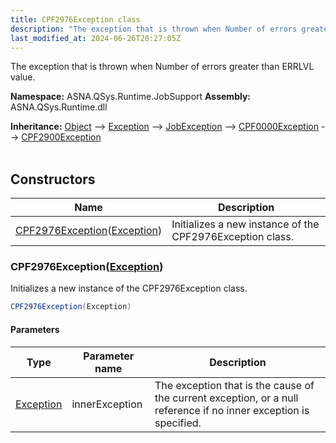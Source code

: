 ```yaml
---
title: CPF2976Exception class
description: "The exception that is thrown when Number of errors greater than ERRLVL value. "
last_modified_at: 2024-06-26T20:27:05Z
---
```


The exception that is thrown when Number of errors greater than ERRLVL value.

**Namespace:** ASNA.QSys.Runtime.JobSupport
**Assembly:** ASNA.QSys.Runtime.dll

**Inheritance:** [Object](https://docs.microsoft.com/en-us/dotnet/api/system.object) --> [Exception](https://docs.microsoft.com/en-us/dotnet/api/system.exception) --> [JobException](/reference/runtime/qsys-runtime-job-support/job-exception.html) --> [CPF0000Exception](/reference/runtime/qsys-runtime-job-support/cpf-exceptions/cpf0000-exception.html) --> [CPF2900Exception](/reference/runtime/qsys-runtime-job-support/cpf-exceptions/cpf2900-exception.html)
<br>
<br>

## Constructors

| Name | Description |
| --- | --- |
| [CPF2976Exception](#cpf2976exceptionexception)([Exception](https://docs.microsoft.com/en-us/dotnet/api/system.exception)) | Initializes a new instance of the CPF2976Exception class.

### CPF2976Exception([Exception](https://docs.microsoft.com/en-us/dotnet/api/system.exception))

Initializes a new instance of the CPF2976Exception class.

```cs
CPF2976Exception(Exception)
```

#### Parameters

| Type | Parameter name | Description
| --- | --- | ---
| [Exception](https://docs.microsoft.com/en-us/dotnet/api/system.exception) | innerException | The exception that is the cause of the current exception, or a null reference if no inner exception is specified.
